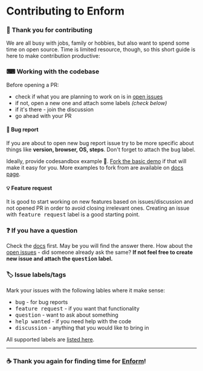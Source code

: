 # Contributing to Enform

### 👏 Thank you for contributing

We are all busy with jobs, family or hobbies, but also want to spend some time on open source. Time is limited resource, though, so this short guide is here to make contribution productive:

### ⌨︎ Working with the codebase
Before opening a PR:
 - check if what you are planning to work on is in [open issues](https://github.com/mywork-dragon/enform/issues)
 - if not, open a new one and attach some labels *(check below)*
 - if it's there - join the discussion
 - go ahead with your PR

#### 🐞 Bug report
If you are about to open new bug report issue try to be more specific about things like **version, browser, OS, steps**. Don't forget to attach the <kbd>bug</kbd> label.

Ideally, provide codesandbox example 🙏. [Fork the basic demo](https://codesandbox.io/s/basic-form-with-enform-dv69b) if that will make it easy for you. More examples to fork from are available on [docs page](docs/index.md#documentation).

#### 💡 Feature request
It is good to start working on new features based on issues/discussion and not opened PR in order to avoid closing irrelevant ones. Creating an issue with <kbd>feature request</kbd> label is a good starting point.

### ❓ If you have a question
Check the [docs](docs/index.md#documentation) first. May be you will find the answer there. How about the [open issues](https://github.com/mywork-dragon/enform/issues) - did someone already ask the same?
**If not feel free to create new issue and attach the <kbd>question</kbd> label.**

### 🏷 Issue labels/tags
Mark your issues with the following lables where it make sense:
 - <kbd>bug</kbd> - for bug reports
 - <kbd>feature request</kbd> - if you want that functionality
 - <kbd>question</kbd> - want to ask about something
 - <kbd>help wanted</kbd> - if you need help with the code
 - <kbd>discussion</kbd> - anything that you would like to bring in

 All supported labels are [listed here](https://github.com/mywork-dragon/enform/labels).
 ___

 ### ☕️ Thank you again for finding time for [Enform](https://github.com/mywork-dragon/enform)!
